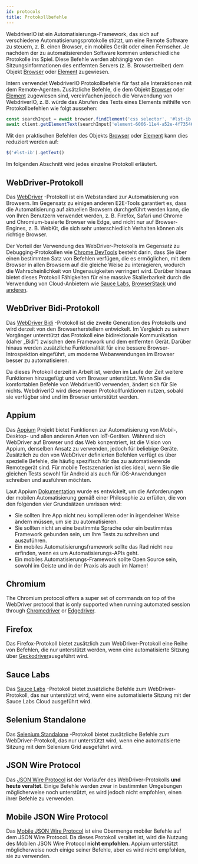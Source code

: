 ```yaml
---
id: protocols
title: Protokollbefehle
---
```


WebdriverIO ist ein Automatisierungs-Framework, das sich auf verschiedene Automatisierungsprotokolle stützt, um eine Remote Software zu steuern, z. B. einen Browser, ein mobiles Gerät oder einen Fernseher. Je nachdem der zu automatisierenden Software kommen unterschiedliche Protokolle ins Spiel. Diese Befehle werden abhängig von den Sitzungsinformationen des entfernten Servers (z. B. Browsertreiber) dem Objekt [Browser](/docs/api/browser) oder [Element](/docs/api/element) zugewiesen.

Intern verwendet WebdriverIO Protokollbefehle für fast alle Interaktionen mit dem Remote-Agenten. Zusätzliche Befehle, die dem Objekt [Browser](/docs/api/browser) oder [Element](/docs/api/element) zugewiesen sind, vereinfachen jedoch die Verwendung von WebdriverIO, z. B. würde das Abrufen des Texts eines Elements mithilfe von Protokollbefehlen wie folgt aussehen:

```js
const searchInput = await browser.findElement('css selector', '#lst-ib')
await client.getElementText(searchInput['element-6066-11e4-a52e-4f735466cecf'])
```

Mit den praktischen Befehlen des Objekts [Browser](/docs/api/browser) oder [Element](/docs/api/element) kann dies reduziert werden auf:

```js
$('#lst-ib').getText()
```

Im folgenden Abschnitt wird jedes einzelne Protokoll erläutert.

## WebDriver-Protokoll

Das [WebDriver](https://w3c.github.io/webdriver/#elements) -Protokoll ist ein Webstandard zur Automatisierung von Browsern. Im Gegensatz zu einigen anderen E2E-Tools garantiert es, dass die Automatisierung auf aktuellen Browsern durchgeführt werden kann, die von Ihren Benutzern verwendet werden, z. B. Firefox, Safari und Chrome und Chromium-basierte Browser wie Edge, und nicht nur auf Browser-Engines, z. B. WebKit, die sich sehr unterschiedlich Verhalten können als richtige Browser.

Der Vorteil der Verwendung des WebDriver-Protokolls im Gegensatz zu Debugging-Protokollen wie [Chrome DevTools](https://w3c.github.io/webdriver/#elements) besteht darin, dass Sie über einen bestimmten Satz von Befehlen verfügen, die es ermöglichen, mit dem Browser in allen Browsern auf die gleiche Weise zu interagieren, wodurch die Wahrscheinlichkeit von Ungenauigkeiten verringert wird. Darüber hinaus bietet dieses Protokoll Fähigkeiten für eine massive Skalierbarkeit durch die Verwendung von Cloud-Anbietern wie [Sauce Labs](https://saucelabs.com/), [BrowserStack](https://www.browserstack.com/) und [anderen](https://github.com/christian-bromann/awesome-selenium#cloud-services).

## WebDriver Bidi-Protokoll

Das [WebDriver Bidi](https://w3c.github.io/webdriver-bidi/) -Protokoll ist die zweite Generation des Protokolls und wird derzeit von den Browserherstellern entwickelt. Im Vergleich zu seinem Vorgänger unterstützt das Protokoll eine bidirektionale Kommunikation (daher „Bidi“) zwischen dem Framework und dem entfernten Gerät. Darüber hinaus werden zusätzliche Funktionalität für eine bessere Browser-Introspektion eingeführt, um moderne Webanwendungen im Browser besser zu automatisieren.

Da dieses Protokoll derzeit in Arbeit ist, werden im Laufe der Zeit weitere Funktionen hinzugefügt und vom Browser unterstützt. Wenn Sie die komfortablen Befehle von WebdriverIO verwenden, ändert sich für Sie nichts. WebdriverIO wird diese neuen Protokollfunktionen nutzen, sobald sie verfügbar sind und im Browser unterstützt werden.

## Appium

Das [Appium](https://appium.io/) Projekt bietet Funktionen zur Automatisierung von Mobil-, Desktop- und allen anderen Arten von IoT-Geräten. Während sich WebDriver auf Browser und das Web konzentriert, ist die Vision von Appium, denselben Ansatz zu verwenden, jedoch für beliebige Geräte. Zusätzlich zu den von WebDriver definierten Befehlen verfügt es über spezielle Befehle, die häufig spezifisch für das zu automatisierende Remotegerät sind. Für mobile Testszenarien ist dies ideal, wenn Sie die gleichen Tests sowohl für Android als auch für iOS-Anwendungen schreiben und ausführen möchten.

Laut Appium [Dokumentation](https://appium.github.io/appium.io/docs/en/about-appium/intro/?lang=en) wurde es entwickelt, um die Anforderungen der mobilen Automatisierung gemäß einer Philosophie zu erfüllen, die von den folgenden vier Grundsätzen umrissen wird:

- Sie sollten Ihre App nicht neu kompilieren oder in irgendeiner Weise ändern müssen, um sie zu automatisieren.
- Sie sollten nicht an eine bestimmte Sprache oder ein bestimmtes Framework gebunden sein, um Ihre Tests zu schreiben und auszuführen.
- Ein mobiles Automatisierungsframework sollte das Rad nicht neu erfinden, wenn es um Automatisierungs-APIs geht.
- Ein mobiles Automatisierungs-Framework sollte Open Source sein, sowohl im Geiste und in der Praxis als auch im Namen!

## Chromium

The Chromium protocol offers a super set of commands on top of the WebDriver protocol that is only supported when running automated session through [Chromedriver](https://chromedriver.chromium.org/chromedriver-canary) or [Edgedriver](https://developer.microsoft.com/fr-fr/microsoft-edge/tools/webdriver).

## Firefox

Das Firefox-Protokoll bietet zusätzlich zum WebDriver-Protokoll eine Reihe von Befehlen, die nur unterstützt werden, wenn eine automatisierte Sitzung über [Geckodriver](https://github.com/mozilla/geckodriver)ausgeführt wird.

## Sauce Labs

Das [Sauce Labs](https://saucelabs.com/) -Protokoll bietet zusätzliche Befehle zum WebDriver-Protokoll, das nur unterstützt wird, wenn eine automatisierte Sitzung mit der Sauce Labs Cloud ausgeführt wird.

## Selenium Standalone

Das [Selenium Standalone](https://www.selenium.dev/documentation/grid/advanced_features/endpoints/) -Protokoll bietet zusätzliche Befehle zum WebDriver-Protokoll, das nur unterstützt wird, wenn eine automatisierte Sitzung mit dem Selenium Grid ausgeführt wird.

## JSON Wire Protocol

Das [JSON Wire Protocol](https://www.selenium.dev/documentation/legacy/json_wire_protocol/) ist der Vorläufer des WebDriver-Protokolls __und heute veraltet__. Einige Befehle werden zwar in bestimmten Umgebungen möglicherweise noch unterstützt, es wird jedoch nicht empfohlen, einen ihrer Befehle zu verwenden.

## Mobile JSON Wire Protocol

Das [Mobile JSON Wire Protocol](https://github.com/SeleniumHQ/mobile-spec/blob/master/spec-draft.md) ist eine Obermenge mobiler Befehle auf dem JSON Wire Protocol. Da dieses Protokoll veraltet ist, wird die Nutzung des Mobilen JSON Wire Protocol __nicht empfohlen__. Appium unterstützt möglicherweise noch einige seiner Befehle, aber es wird nicht empfohlen, sie zu verwenden.
